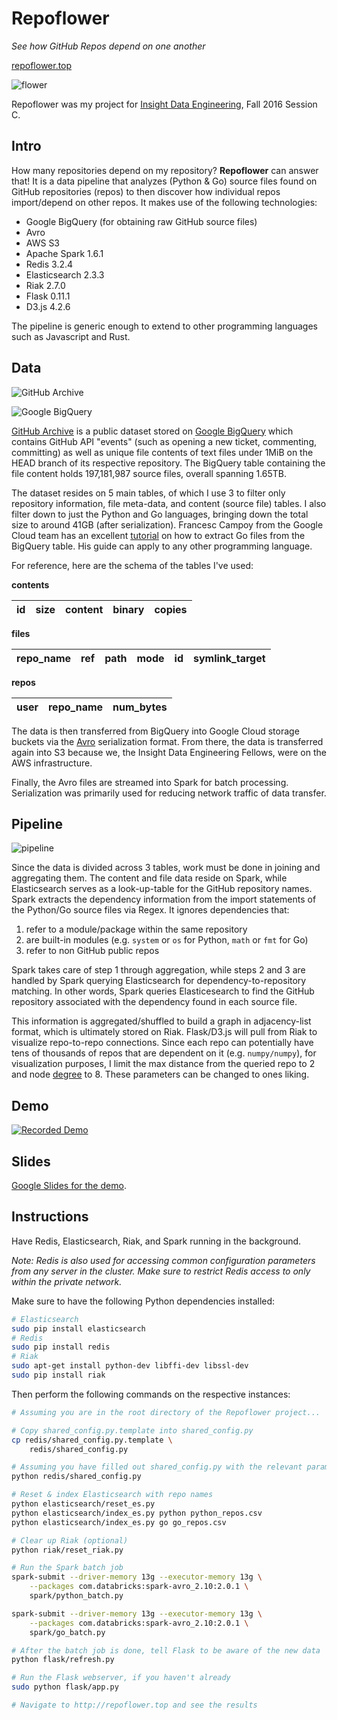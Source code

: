 Repoflower
==========

_See how GitHub Repos depend on one another_

[repoflower.top](http://repoflower.top)

![flower](github/flower.png)

Repoflower was my project for [Insight Data Engineering](http://insightdataengineering.com/), Fall 2016 Session C.

## Intro

How many repositories depend on my repository? **Repoflower** can answer that! It is a data pipeline that analyzes (Python & Go) source files found on GitHub repositories (repos) to then discover how individual repos import/depend on other repos. It makes use of the following technologies:

* Google BigQuery (for obtaining raw GitHub source files)
* Avro
* AWS S3
* Apache Spark 1.6.1
* Redis 3.2.4
* Elasticsearch 2.3.3
* Riak 2.7.0
* Flask 0.11.1
* D3.js 4.2.6

The pipeline is generic enough to extend to other programming languages such as Javascript and Rust.

## Data

![GitHub Archive](github/github_archive.png)

![Google BigQuery](github/google_bigquery.png)

[GitHub Archive](https://www.githubarchive.org/) is a public dataset stored on [Google BigQuery](bigquery.cloud.google.com) which contains GitHub API "events" (such as opening a new ticket, commenting, committing) as well as unique file contents of text files under 1MiB on the HEAD branch of its respective repository. The BigQuery table containing the file content holds 197,181,987 source files, overall spanning 1.65TB.

The dataset resides on 5 main tables, of which I use 3 to filter only repository information, file meta-data, and content (source file) tables. I also filter down to just the Python and Go languages, bringing down the total size to around 41GB (after serialization). Francesc Campoy from the Google Cloud team has an excellent [tutorial](https://medium.com/google-cloud/analyzing-go-code-with-bigquery-485c70c3b451#.ge5eov6l5) on how to extract Go files from the BigQuery table. His guide can apply to any other programming language.

For reference, here are the schema of the tables I've used:

**contents**

| id  | size | content | binary | copies |
| --- | ---- | ------- | ------ | ------ |

**files**

| repo_name | ref | path | mode | id  | symlink_target |
| --------- | --- | ---- | ---- | --- | -------------- |

**repos**

| user | repo_name | num_bytes |
| ---- | --------- | --------- |

The data is then transferred from BigQuery into Google Cloud storage buckets via the [Avro](https://avro.apache.org/) serialization format. From there, the data is transferred again into S3 because we, the Insight Data Engineering Fellows, were on the AWS infrastructure.

Finally, the Avro files are streamed into Spark for batch processing. Serialization was primarily used for reducing network traffic of data transfer.

## Pipeline

![pipeline](github/pipeline.png)

Since the data is divided across 3 tables, work must be done in joining and aggregating them. The content and file data reside on Spark, while Elasticsearch serves as a look-up-table for the GitHub repository names. Spark extracts the dependency information from the import statements of the Python/Go source files via Regex. It ignores dependencies that:

1. refer to a module/package within the same repository
2. are built-in modules (e.g. `system` or `os` for Python, `math` or `fmt` for Go)
3. refer to non GitHub public repos

Spark takes care of step 1 through aggregation, while steps 2 and 3 are handled by Spark querying Elasticsearch for dependency-to-repository matching. In other words, Spark queries Elasticesearch to find the GitHub repository associated with the dependency found in each source file.

This information is aggregated/shuffled to build a graph in adjacency-list format, which is ultimately stored on Riak. Flask/D3.js will pull from Riak to visualize repo-to-repo connections. Since each repo can potentially have tens of thousands of repos that are dependent on it (e.g. `numpy/numpy`), for visualization purposes, I limit the max distance from the queried repo to 2 and node [degree](https://en.wikipedia.org/wiki/Degree_(graph_theory)) to 8. These parameters can be changed to ones liking.

## Demo

[![Recorded Demo](github/video_image.png)](https://youtu.be/O7CMFPxRA70)

## Slides

[Google Slides for the demo](http://bit.ly/2cTDZxh).

## Instructions

Have Redis, Elasticsearch, Riak, and Spark running in the background.

_Note: Redis is also used for accessing common configuration parameters from any server in the cluster. Make sure to restrict Redis access to only within the private network._

Make sure to have the following Python dependencies installed:

```bash
# Elasticsearch
sudo pip install elasticsearch
# Redis
sudo pip install redis
# Riak
sudo apt-get install python-dev libffi-dev libssl-dev
sudo pip install riak
```

Then perform the following commands on the respective instances:

```bash
# Assuming you are in the root directory of the Repoflower project...

# Copy shared_config.py.template into shared_config.py
cp redis/shared_config.py.template \
	redis/shared_config.py

# Assuming you have filled out shared_config.py with the relevant parameters...
python redis/shared_config.py

# Reset & index Elasticsearch with repo names
python elasticsearch/reset_es.py
python elasticsearch/index_es.py python python_repos.csv
python elasticsearch/index_es.py go go_repos.csv

# Clear up Riak (optional)
python riak/reset_riak.py

# Run the Spark batch job
spark-submit --driver-memory 13g --executor-memory 13g \
	--packages com.databricks:spark-avro_2.10:2.0.1 \
	spark/python_batch.py

spark-submit --driver-memory 13g --executor-memory 13g \
	--packages com.databricks:spark-avro_2.10:2.0.1 \
	spark/go_batch.py

# After the batch job is done, tell Flask to be aware of the new data
python flask/refresh.py

# Run the Flask webserver, if you haven't already
sudo python flask/app.py

# Navigate to http://repoflower.top and see the results
```